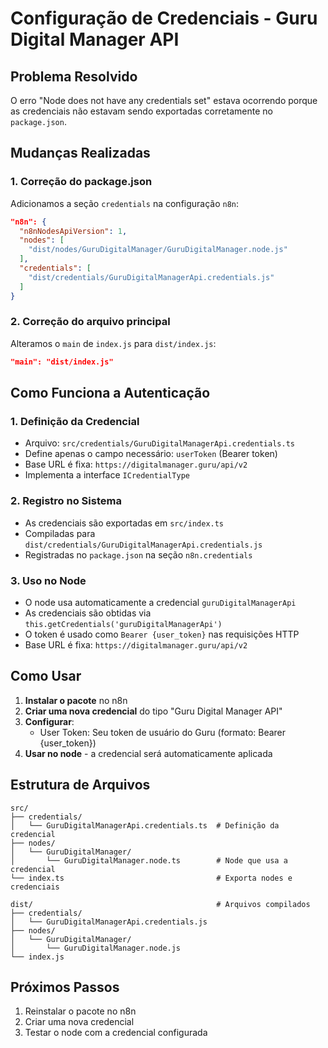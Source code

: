 # Configuração de Credenciais - Guru Digital Manager API

## Problema Resolvido

O erro "Node does not have any credentials set" estava ocorrendo porque as credenciais não estavam sendo exportadas corretamente no `package.json`.

## Mudanças Realizadas

### 1. Correção do package.json

Adicionamos a seção `credentials` na configuração `n8n`:

```json
"n8n": {
  "n8nNodesApiVersion": 1,
  "nodes": [
    "dist/nodes/GuruDigitalManager/GuruDigitalManager.node.js"
  ],
  "credentials": [
    "dist/credentials/GuruDigitalManagerApi.credentials.js"
  ]
}
```

### 2. Correção do arquivo principal

Alteramos o `main` de `index.js` para `dist/index.js`:

```json
"main": "dist/index.js"
```

## Como Funciona a Autenticação

### 1. Definição da Credencial
- Arquivo: `src/credentials/GuruDigitalManagerApi.credentials.ts`
- Define apenas o campo necessário: `userToken` (Bearer token)
- Base URL é fixa: `https://digitalmanager.guru/api/v2`
- Implementa a interface `ICredentialType`

### 2. Registro no Sistema
- As credenciais são exportadas em `src/index.ts`
- Compiladas para `dist/credentials/GuruDigitalManagerApi.credentials.js`
- Registradas no `package.json` na seção `n8n.credentials`

### 3. Uso no Node
- O node usa automaticamente a credencial `guruDigitalManagerApi`
- As credenciais são obtidas via `this.getCredentials('guruDigitalManagerApi')`
- O token é usado como `Bearer {user_token}` nas requisições HTTP
- Base URL é fixa: `https://digitalmanager.guru/api/v2`

## Como Usar

1. **Instalar o pacote** no n8n
2. **Criar uma nova credencial** do tipo "Guru Digital Manager API"
3. **Configurar**:
   - User Token: Seu token de usuário do Guru (formato: Bearer {user_token})
4. **Usar no node** - a credencial será automaticamente aplicada

## Estrutura de Arquivos

```
src/
├── credentials/
│   └── GuruDigitalManagerApi.credentials.ts  # Definição da credencial
├── nodes/
│   └── GuruDigitalManager/
│       └── GuruDigitalManager.node.ts        # Node que usa a credencial
└── index.ts                                  # Exporta nodes e credenciais

dist/                                         # Arquivos compilados
├── credentials/
│   └── GuruDigitalManagerApi.credentials.js
├── nodes/
│   └── GuruDigitalManager/
│       └── GuruDigitalManager.node.js
└── index.js
```

## Próximos Passos

1. Reinstalar o pacote no n8n
2. Criar uma nova credencial
3. Testar o node com a credencial configurada
